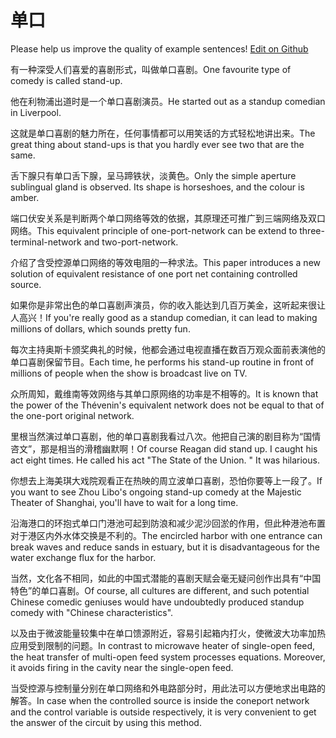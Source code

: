 # 单口

Please help us improve the quality of example sentences! [Edit on Github](https://github.com/jiyushe/jiyu-example-sentence-source/blob/main/chinese/dankou.md)

<p><span class="chinese">有一种深受人们喜爱的喜剧形式，叫做单口喜剧。</span><span class="english">One favourite type of comedy is called stand-up.</span></p>

<p><span class="chinese">他在利物浦出道时是一个单口喜剧演员。</span><span class="english">He started out as a standup comedian in Liverpool.</span></p>

<p><span class="chinese">这就是单口喜剧的魅力所在，任何事情都可以用笑话的方式轻松地讲出来。</span><span class="english">The great thing about stand-ups is that you hardly ever see two that are the same.</span></p>

<p><span class="chinese">舌下腺只有单口舌下腺，呈马蹄铁状，淡黄色。</span><span class="english">Only the simple aperture sublingual gland is observed. Its shape is horseshoes, and the colour is amber.</span></p>

<p><span class="chinese">端口伏安关系是判断两个单口网络等效的依据，其原理还可推广到三端网络及双口网络。</span><span class="english">This equivalent principle of one-port-network can be extend to three-terminal-network and two-port-network.</span></p>

<p><span class="chinese">介绍了含受控源单口网络的等效电阻的一种求法。</span><span class="english">This paper introduces a new solution of equivalent resistance of one port net containing controlled source.</span></p>

<p><span class="chinese">如果你是非常出色的单口喜剧声演员，你的收入能达到几百万美金，这听起来很让人高兴！</span><span class="english">If you're really good as a standup comedian, it can lead to making millions of dollars, which sounds pretty fun.</span></p>

<p><span class="chinese">每次主持奥斯卡颁奖典礼的时候，他都会通过电视直播在数百万观众面前表演他的单口喜剧保留节目。</span><span class="english">Each time, he performs his stand-up routine in front of millions of people when the show is broadcast live on TV.</span></p>

<p><span class="chinese">众所周知，戴维南等效网络与其单口原网络的功率是不相等的。</span><span class="english">It is known that the power of the Thévenin's equivalent network does not be equal to that of the one-port original network.</span></p>

<p><span class="chinese">里根当然演过单口喜剧，他的单口喜剧我看过八次。他把自己演的剧目称为“国情咨文”，那是相当的滑稽幽默啊！</span><span class="english">Of course Reagan did stand up. I caught his act eight times. He called his act "The State of the Union. " It was hilarious.</span></p>

<p><span class="chinese">你想去上海美琪大戏院观看正在热映的周立波单口喜剧，恐怕你要等上一段了。</span><span class="english">If you want to see Zhou Libo's ongoing stand-up comedy at the Majestic Theater of Shanghai, you'll have to wait for a long time.</span></p>

<p><span class="chinese">沿海港口的环抱式单口门港池可起到防浪和减少泥沙回淤的作用，但此种港池布置对于港区内外水体交换是不利的。</span><span class="english">The encircled harbor with one entrance can break waves and reduce sands in estuary, but it is disadvantageous for the water exchange flux for the harbor.</span></p>

<p><span class="chinese">当然，文化各不相同，如此的中国式潜能的喜剧天赋会毫无疑问创作出具有“中国特色”的单口喜剧。</span><span class="english">Of course, all cultures are different, and such potential Chinese comedic geniuses would have undoubtedly produced standup comedy with "Chinese characteristics".</span></p>

<p><span class="chinese">以及由于微波能量较集中在单口馈源附近，容易引起箱内打火，使微波大功率加热应用受到限制的问题。</span><span class="english">In contrast to microwave heater of single-open feed, the heat transfer of multi-open feed system processes equations. Moreover, it avoids firing in the cavity near the single-open feed.</span></p>

<p><span class="chinese">当受控源与控制量分别在单口网络和外电路部分时，用此法可以方便地求出电路的解答。</span><span class="english">In case when the controlled source is inside the coneport network and the control variable is outside respectively, it is very convenient to get the answer of the circuit by using this method.</span></p>

